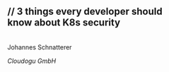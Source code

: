 <!-- .slide: class="title"  -->
<!-- .slide: data-background-image="images/title.svg"  -->

<img data-src="images/k8s_logo.svg" class="centered" width=15%/>


<h2>
    <span class="title-accent">//</span> 
    3 things every developer should <br/> know about K8s security
</h2>
<br/>
Johannes Schnatterer

*Cloudogu GmbH*


<div class="title-version">
<!--VERSION-->
</div>

<h2><a href="3%20things%20every%20developer%20should%20know%20about%20K8s%20security.pdf">
   <i class="far fa-file-pdf"></i>
</a></h2>
